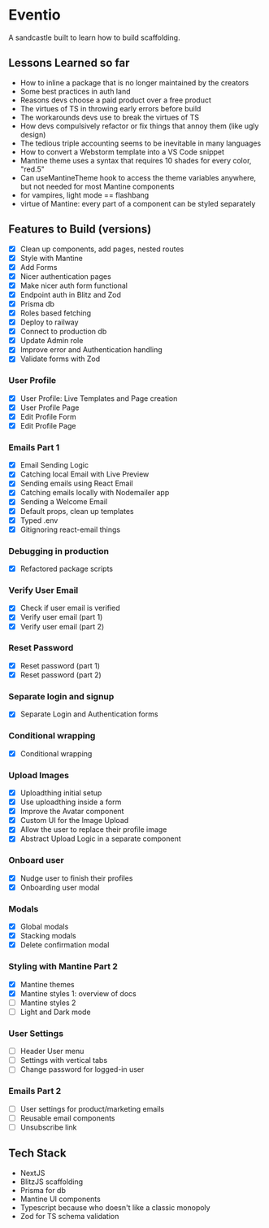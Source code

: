 # Eventio

A sandcastle built to learn how to build scaffolding.

## Lessons Learned so far

- How to inline a package that is no longer maintained by the creators
- Some best practices in auth land
- Reasons devs choose a paid product over a free product
- The virtues of TS in throwing early errors before build
- The workarounds devs use to break the virtues of TS
- How devs compulsively refactor or fix things that annoy them (like ugly design)
- The tedious triple accounting seems to be inevitable in many languages
- How to convert a Webstorm template into a VS Code snippet
- Mantine theme uses a syntax that requires 10 shades for every color, "red.5"
- Can useMantineTheme hook to access the theme variables anywhere, but not needed for most Mantine components
- for vampires, light mode == flashbang
- virtue of Mantine: every part of a component can be styled separately

## Features to Build (versions)

- [x] Clean up components, add pages, nested routes
- [x] Style with Mantine
- [x] Add Forms
- [x] Nicer authentication pages
- [x] Make nicer auth form functional
- [x] Endpoint auth in Blitz and Zod
- [x] Prisma db
- [x] Roles based fetching
- [x] Deploy to railway
- [x] Connect to production db
- [x] Update Admin role
- [x] Improve error and Authentication handling
- [x] Validate forms with Zod

### User Profile

- [x] User Profile: Live Templates and Page creation
- [x] User Profile Page
- [x] Edit Profile Form
- [x] Edit Profile Page

### Emails Part 1

- [x] Email Sending Logic
- [x] Catching local Email with Live Preview
- [x] Sending emails using React Email
- [x] Catching emails locally with Nodemailer app
- [x] Sending a Welcome Email
- [x] Default props, clean up templates
- [x] Typed .env
- [x] Gitignoring react-email things

### Debugging in production

- [x] Refactored package scripts

### Verify User Email

- [x] Check if user email is verified
- [x] Verify user email (part 1)
- [x] Verify user email (part 2)

### Reset Password

- [x] Reset password (part 1)
- [x] Reset password (part 2)

### Separate login and signup

- [x] Separate Login and Authentication forms

### Conditional wrapping

- [x] Conditional wrapping

### Upload Images

- [x] Uploadthing initial setup
- [x] Use uploadthing inside a form
- [x] Improve the Avatar component
- [x] Custom UI for the Image Upload
- [x] Allow the user to replace their profile image
- [x] Abstract Upload Logic in a separate component

### Onboard user

- [x] Nudge user to finish their profiles
- [x] Onboarding user modal

### Modals

- [x] Global modals
- [x] Stacking modals
- [x] Delete confirmation modal

### Styling with Mantine Part 2

- [x] Mantine themes
- [x] Mantine styles 1: overview of docs
- [ ] Mantine styles 2
- [ ] Light and Dark mode

### User Settings

- [ ] Header User menu
- [ ] Settings with vertical tabs
- [ ] Change password for logged-in user

### Emails Part 2

- [ ] User settings for product/marketing emails
- [ ] Reusable email components
- [ ] Unsubscribe link

## Tech Stack

- NextJS
- BlitzJS scaffolding
- Prisma for db
- Mantine UI components
- Typescript because who doesn't like a classic monopoly
- Zod for TS schema validation
